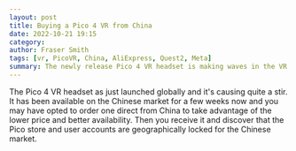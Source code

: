```yaml
---
layout: post
title: Buying a Pico 4 VR from China
date: 2022-10-21 19:15
category: 
author: Fraser Smith
tags: [vr, PicoVR, China, AliExpress, Quest2, Meta]
summary: The newly release Pico 4 VR headset is making waves in the VR world. This is how to convert a Chinese Pico 4 to the international version.
---
```

The Pico 4 VR headset as just launched globally and it's causing quite a stir. It has been available on the Chinese market for a few weeks now and you may have opted to order one direct from China to take advantage of the lower price and better availability. Then you receive it and discover that the Pico store and user accounts are geographically locked for the Chinese market.
<!--more-->


